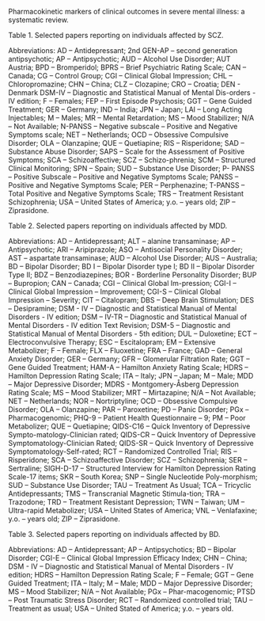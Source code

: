 Pharmacokinetic markers of clinical outcomes in severe mental illness: a systematic review.

Table 1. Selected papers reporting on individuals affected by SCZ.


Abbreviations: AD – Antidepressant; 2nd GEN-AP – second generation antipsychotic; AP – Antipsychotic; AUD – Alcohol Use Disorder; AUT  Austria; BPD – Bromperidol; BPRS – Brief Psychiatric Rating Scale; CAN – Canada; CG – Control Group; CGI – Clinical Global Impression; CHL – Chloropromazine; CHN – China; CLZ – Clozapine; CRO – Croatia; DEN - Denmark DSM-IV – Diagnostic and Statistical Manual of Mental Dis-orders -IV edition; F – Females; FEP – First Episode Psychosis; GGT – Gene Guided Treatment; GER – Germany; IND – India; JPN – Japan; LAI – Long Acting Injectables; M – Males; MR – Mental Retardation; MS – Mood Stabilizer; N/A – Not Available; N-PANSS – Negative subscale  – Positive and Negative Symptoms scale; NET – Netherlands; OCD – Obsessive Compulsive Disorder; OLA – Olanzapine; QUE – Quetiapine; RIS – Risperidone; SAD – Substance Abuse Disorder; SAPS – Scale for the Assessment of Positive Symptoms; SCA – Schizoaffective; SCZ – Schizo-phrenia; SCM – Structured Clinical Monitoring; SPN – Spain; SUD – Substance Use Disorder; P- PANSS – Positive Subscale – Positive and Negative Symptoms Scale; PANSS – Positive and Negative Symptoms Scale; PER – Perphenazine; T-PANSS – Total Positive and Negative Symptoms Scale; TRS – Treatment Resistant Schizophrenia; USA – United States of America; y.o. – years old; ZIP – Ziprasidone.


Table 2. Selected papers reporting on individuals affected by MDD.

Abbreviations: AD – Antidepressant; ALT – alanine transaminase; AP – Antipsychotic; ARI – Aripiprazole; ASO – Antisocial Personality Disorder; AST – aspartate transaminase; AUD – Alcohol Use Disorder; AUS – Australia; BD – Bipolar Disorder; BD I – Bipolar Disorder type I; BD II – Bipolar Disorder Type II; BDZ – Benzodiazepines; BOR -  Borderline Personality Disorder; BUP – Bupropion; CAN – Canada; CGI – Clinical Global Im-pression; CGI-I – Clinical Global Impression – Improvement; CGI-S – Clinical Global Impression – Severity; CIT – Citalopram; DBS – Deep Brain Stimulation; DES – Desipramine; DSM - IV – Diagnostic and Statistical Manual of Mental Disorders - IV edition; DSM – IV-TR – Diagnostic and Statistical Manual of Mental Disorders - IV edition Text Revision; DSM-5 – Diagnostic and Statistical Manual of Mental Disorders  - 5th edition; DUL – Duloxetine; ECT – Electroconvulsive Therapy; ESC – Escitalopram; EM – Extensive Metabolizer; F – Female; FLX – Fluoxetine; FRA – France; GAD – General Anxiety Disorder; GER – Germany; GFR – Glomerular Filtration Rate; GGT – Gene Guided Treatment; HAM-A – Hamilton Anxiety Rating Scale; HDRS – Hamilton Depression Rating Scale; ITA – Italy; JPN – Japan; M – Male; MDD – Major Depressive Disorder; MDRS - Montgomery-Åsberg Depression Rating Scale; MS – Mood Stabilizer; MRT – Mirtazapine; N/A – Not Available; NET – Netherlands; NOR – Nortriptyline; OCD – Obsessive Compulsive Disorder; OLA – Olanzapine; PAR – Paroxetine; PD – Panic Disorder; PGx – Pharmacogenomic; PHQ-9 – Patient Health Questionnaire – 9; PM – Poor Metabolizer; QUE – Quetiapine; QIDS-C16 – Quick Inventory of Depressive Sympto-matology-Clinician rated; QIDS-CR – Quick Inventory of Depressive Symptomatology-Clinician Rated; QIDS-SR – Quick Inventory of Depressive Symptomatology-Self-rated; RCT – Randomized Controlled Trial; RIS – Risperidone; SCA – Schizoaffective Disorder; SCZ – Schizophrenia; SER – Sertraline; SIGH-D-17 – Structured Interview for Hamilton Depression Rating Scale-17 items; SKR – South Korea; SNP – Single Nucleotide Poly-morphism; SUD – Substance Use Disorder; TAU – Treatment As Usual; TCA – Tricyclic Antidepressants; TMS – Transcranial Magnetic Stimula-tion; TRA – Trazodone; TRD – Treatment Resistant Depression; TWN – Taiwan; UM – Ultra-rapid Metabolizer; USA – United States of America; VNL – Venlafaxine; y.o. – years old; ZIP – Ziprasidone. 


Table 3. Selected papers reporting on individuals affected by BD.

Abbreviations: AD – Antidepressant; AP – Antipsychotics; BD – Bipolar Disorder; CGI-E – Clinical Global Impression Efficacy Index; CHN – China; DSM - IV – Diagnostic and Statistical Manual of Mental Disorders - IV edition; HDRS – Hamilton Depression Rating Scale; F – Female; GGT – Gene Guided Treatment; ITA – Italy; M – Male; MDD – Major Depressive Disorder; MS – Mood Stabilizer; N/A – Not Available; PGx – Phar-macogenomic; PTSD – Post Traumatic Stress Disorder; RCT – Randomized controlled trial; TAU – Treatment as usual; USA – United Stated of America; y.o. – years old. 
